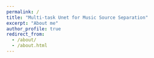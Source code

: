 ```yaml
---
permalink: /
title: "Multi-task Unet for Music Source Separation"
excerpt: "About me"
author_profile: true
redirect_from: 
  - /about/
  - /about.html
---
```




